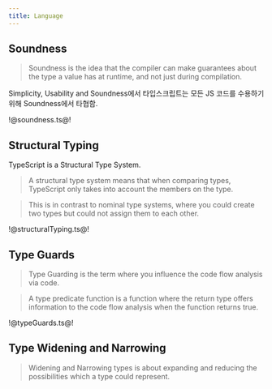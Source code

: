 ```yaml
---
title: Language
---
```


## Soundness

> Soundness is the idea that the compiler can make guarantees about the type a value has at runtime, and not just during compilation.

Simplicity, Usability and Soundness에서 타입스크립트는 모든 JS 코드를 수용하기위해 Soundness에서 타협함.

!@soundness.ts@!

## Structural Typing

TypeScript is a Structural Type System.

> A structural type system means that when comparing types, TypeScript only takes into account the members on the type.

> This is in contrast to nominal type systems, where you could create two types but could not assign them to each other.

!@structuralTyping.ts@!

## Type Guards

> Type Guarding is the term where you influence the code flow analysis via code.

> A type predicate function is a function where the return type offers information to the code flow analysis when the function returns true.

!@typeGuards.ts@!

## Type Widening and Narrowing

> Widening and Narrowing types is about expanding and reducing the possibilities which a type could represent.
